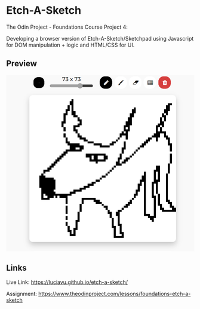 # Etch-A-Sketch
The Odin Project - Foundations Course Project 4:

Developing a browser version of Etch-A-Sketch/Sketchpad using Javascript for DOM manipulation + logic and HTML/CSS for UI.

## Preview
![alt text](preview.png)

## Links
Live Link: https://luciavu.github.io/etch-a-sketch/

Assignment: https://www.theodinproject.com/lessons/foundations-etch-a-sketch
